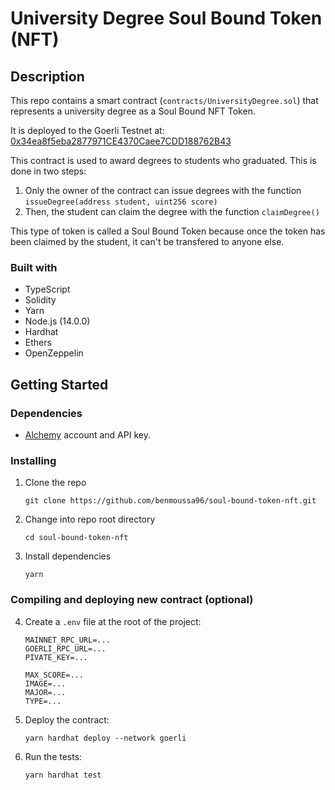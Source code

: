 # University Degree Soul Bound Token (NFT)

## Description

This repo contains a smart contract (`contracts/UniversityDegree.sol`) that represents a university degree as a Soul Bound NFT Token.

It is deployed to the Goerli Testnet at: [0x34ea8f5eba2877971CE4370Caee7CDD188762B43](https://goerli.etherscan.io/address/0x34ea8f5eba2877971CE4370Caee7CDD188762B43)

This contract is used to award degrees to students who graduated. This is done in two steps:

1. Only the owner of the contract can issue degrees with the function `issueDegree(address student, uint256 score)`
2. Then, the student can claim the degree with the function `claimDegree()`

This type of token is called a Soul Bound Token because once the token has been claimed by the student, it can't be transfered to anyone else.

### Built with

- TypeScript
- Solidity
- Yarn
- Node.js (14.0.0)
- Hardhat
- Ethers
- OpenZeppelin

## Getting Started

### Dependencies

- [Alchemy](https://alchemy.com) account and API key.

### Installing

1. Clone the repo

   ```
   git clone https://github.com/benmoussa96/soul-bound-token-nft.git
   ```

2. Change into repo root directory

   ```
   cd soul-bound-token-nft
   ```

3. Install dependencies

   ```
   yarn
   ```

### Compiling and deploying new contract (optional)

4.  Create a `.env` file at the root of the project:

    ```
    MAINNET_RPC_URL=...
    GOERLI_RPC_URL=...
    PIVATE_KEY=...

    MAX_SCORE=...
    IMAGE=...
    MAJOR=...
    TYPE=...
    ```

5.  Deploy the contract:

    ```
    yarn hardhat deploy --network goerli
    ```

6.  Run the tests:

    ```
    yarn hardhat test
    ```
